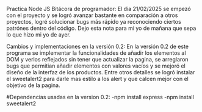 Practica Node JS
Bitácora de programador: El dia 21/02/2025 se empezó con el proyecto y se logró avanzar bastante en comparación a otros proyectos,
logré solucionar bugs más rápido ya reconociendo ciertos patrónes dentro del código. Dejo esta nota para mi yo de mañana que sepa lo que hizo mi yo de ayer.




Cambios y implementaciones en la versión 0.2:
En la versión 0.2 de este programa se implementar la funcionalidades de añadir los elementos al DOM y verlos reflejados sin tener que actualizar la pagina, se arreglaron bugs que permitian añadir elementos con valores vacíos y se mejoró el diseño de la interfaz de los productos. Entre otros detalles se logró instalar el sweetalert2 para darle mas estilo a los alert y que calcen mejor con el objetivo de la pagina.

#Dependencias usadas en la version 0.2:
-npm install express
-npm install sweetalert2
